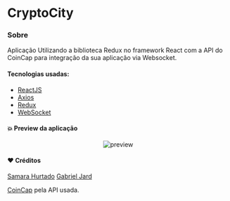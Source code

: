 # CryptoCity

### Sobre

Aplicação Utilizando a biblioteca Redux no framework React com a API do CoinCap para integração da sua aplicação via Websocket.

#### Tecnologias usadas:

- [ReactJS](https://pt-br.reactjs.org/)
- [Axios](https://axios-http.com/)
- [Redux](https://redux.js.org/)
- [WebSocket](https://developer.mozilla.org/pt-BR/docs/Web/API/WebSockets_API)


#### :collision: Preview da aplicação

<div align="center"> 
<img src="https://imgur.com/3NM5Sed" alt="preview"/>
</div>


#### :heart: Créditos
[Samara Hurtado](https://www.linkedin.com/in/samara-hurtado-ramos-209937207/)
[Gabriel Jard](https://www.linkedin.com/in/gabriel-jard-90734b1a8/)

[CoinCap](https://coincap.io/) pela API usada.
